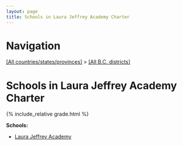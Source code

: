 ```yaml
---
layout: page
title: Schools in Laura Jeffrey Academy Charter
---
```

# Navigation

[[All countries/states/provinces]](../..) > [[All B.C. districts]](..)

# Schools in Laura Jeffrey Academy Charter

{% include_relative grade.html %}

**Schools:**

- [Laura Jeffrey Academy](Laura_Jeffrey_Academy.md)
